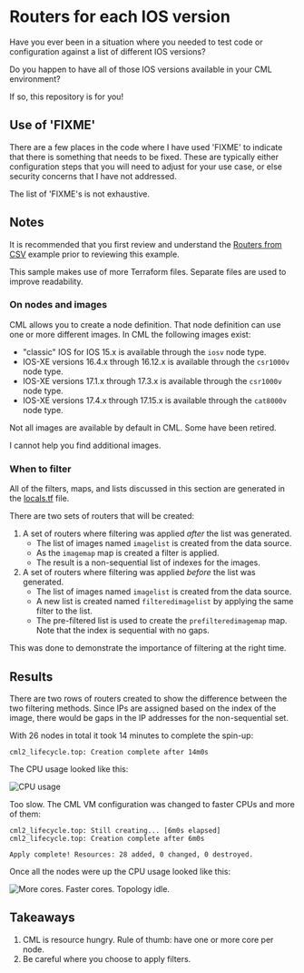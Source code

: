 # Routers for each IOS version

Have you ever been in a situation where you needed to test code or
configuration against a list of different IOS versions?

Do you happen to have all of those IOS versions available in your CML
environment?

If so, this repository is for you!

## Use of 'FIXME'
There are a few places in the code where I have used 'FIXME' to indicate that
there is something that needs to be fixed.  These are typically either
configuration steps that you will need to adjust for your use case, or else
security concerns that I have not addressed.

The list of 'FIXME's is not exhaustive.

## Notes
It is recommended that you first review and understand the
[Routers from CSV](../routers-from-csv/) example prior to reviewing this
example.

This sample makes use of more Terraform files.  Separate files are used to
improve readability.

### On nodes and images

CML allows you to create a node definition.  That node definition can use one
or more different images.  In CML the following images exist:

- "classic" IOS for IOS 15.x is available through the ```iosv``` node type.
- IOS-XE versions 16.4.x through 16.12.x is available through the
  ```csr1000v``` node type.
- IOS-XE versions 17.1.x through 17.3.x is available through the
  ```csr1000v``` node type.
- IOS-XE versions 17.4.x through 17.15.x is available through the
  ```cat8000v``` node type.

Not all images are available by default in CML.  Some have been retired.

I cannot help you find additional images.


### When to filter

All of the filters, maps, and lists discussed in this section are generated
in the [locals.tf](./locals.tf) file.

There are two sets of routers that will be created:
1. A set of routers where filtering was applied *after* the list was generated.
   - The list of images named ```imagelist``` is created from the data source.
   - As the ```imagemap``` map is created a filter is applied.
   - The result is a non-sequential list of indexes for the images.
1. A set of routers where filtering was applied *before* the list was generated.
   - The list of images named ```imagelist``` is created from the data source.
   - A new list is created named ```filteredimagelist``` by applying the
   same filter to the list.
   - The pre-filtered list is used to create the ```prefilteredimagemap``` map.  Note that the index is sequential with no gaps.

This was done to demonstrate the importance of filtering at the right time.

## Results

There are two rows of routers created to show the difference between the
two filtering methods.  Since IPs are assigned based on the index of the
image, there would be gaps in the IP addresses for the non-sequential set.

With 26 nodes in total it took 14 minutes to complete the spin-up:

    cml2_lifecycle.top: Creation complete after 14m0s

The CPU usage looked like this:

![CPU usage](./all-ios-cpu-screenshot.png)

Too slow.  The CML VM configuration was changed to faster CPUs and more of them:

    cml2_lifecycle.top: Still creating... [6m0s elapsed]
    cml2_lifecycle.top: Creation complete after 6m0s
    
    Apply complete! Resources: 28 added, 0 changed, 0 destroyed.

Once all the nodes were up the CPU usage looked like this:

![More cores. Faster cores. Topology idle.](./more-faster-cores-idle.png)

## Takeaways

1. CML is resource hungry.  Rule of thumb: have one or more core per node.
1. Be careful where you choose to apply filters.

